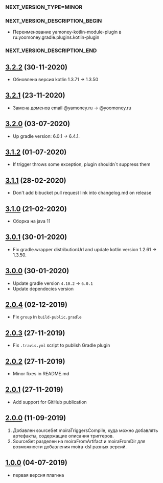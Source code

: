 ### NEXT_VERSION_TYPE=MINOR
### NEXT_VERSION_DESCRIPTION_BEGIN
* Переименование yamoney-kotlin-module-plugin в ru.yoomoney.gradle.plugins.kotlin-plugin
### NEXT_VERSION_DESCRIPTION_END
## [3.2.2]() (30-11-2020)

* Обновлена версия kotlin 1.3.71 -> 1.3.50

## [3.2.1]() (23-11-2020)

* Замена доменов email @yamoney.ru -> @yoomoney.ru

## [3.2.0]() (03-07-2020)

* Up gradle version: 6.0.1 -> 6.4.1.

## [3.1.2]() (01-07-2020)

* If trigger throws some exception, plugin shouldn`t suppress them

## [3.1.1]() (28-02-2020)

* Don't add bibucket pull request link into changelog.md on release

## [3.1.0]() (21-02-2020)

* Сборка на java 11

## [3.0.1]() (30-01-2020)

* Fix gradle.wrapper distributionUrl and update kotlin version 1.2.61 -> 1.3.50.

## [3.0.0]() (30-01-2020)

* Update gradle version `4.10.2` -> `6.0.1`
* Update dependecies version

## [2.0.4]() (02-12-2019)

* Fix `group` in `build-public.gradle`

## [2.0.3]() (27-11-2019)

* Fix `.travis.yml` script to publish Gradle plugin

## [2.0.2]() (27-11-2019)

* Minor fixes in README.md

## [2.0.1]() (27-11-2019)

* Add support for GitHub publication

## [2.0.0]() (11-09-2019)

1. Добавлен sourceSet moiraTriggersCompile, куда можно добавлять артефакты, содержащие описания триггеров.
2. SourceSet разделен на moiraFromArtifact и moiraFromDir для возможности добавления moira-dsl разных версий.

## [1.0.0]() (04-07-2019)

* первая версия плагина

